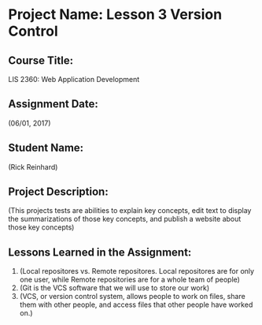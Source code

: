 # Project Name:  Lesson 3 Version Control

## Course Title:
LIS 2360:  Web Application Development

## Assignment Date:  
(06/01, 2017)

## Student Name:  
(Rick Reinhard)

## Project Description:
(This projects tests are abilities to explain key concepts, edit text to display the summarizations of those key concepts, and publish a website about those key concepts)

## Lessons Learned in the Assignment:
1. (Local repositores vs. Remote repositores. Local repositores are for only one user, while Remote repositories are for a whole team of people)
2. (Git is the VCS software that we will use to store our work)
3. (VCS, or version control system, allows people to work on files, share them with other people, and access files that other people have worked on.)

